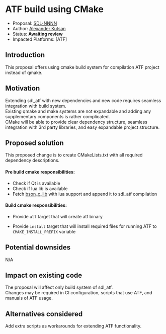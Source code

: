 # ATF build using CMake

* Proposal: [SDL-NNNN](nnnn-atf_build_using_cmake.md)
* Author: [Alexander Kutsan](https://github.com/LuxoftAKutsan)
* Status: **Awaiting review**
* Impacted Platforms: [ATF]

## Introduction

This proposal offers using cmake build system for compilation ATF project instead of qmake. 

## Motivation

Extending sdl_atf with new dependencies and new code requires seamless integration with build system.  
Existing qmake and make systems are not expandable and adding any supplementary components is rather complicated.  
CMake will be able to provide clear dependency structure, seamless integration with 3rd party libraries, and easy expandable project structure.

## Proposed solution

This proposed change is to create CMakeLists.txt with all required dependency descriptions.

#### Pre build cmake responsibilities:
 - Check if Qt is available
 - Check if lua lib is available
 - Fetch [bson_c_lib](https://github.com/smartdevicelink/bson_c_lib) with lua support and append it to sdl_atf compilation

#### Build cmake responsibilities:

  - Provide `all` target that will create atf binary

  - Provide `install` target that will install required files for running ATF to `CMAKE_INSTALL_PREFIX` variable

## Potential downsides

N/A

## Impact on existing code

The proposal will affect only build system of sdl_atf.  
Changes may be required in CI configuration, scripts that use ATF, and manuals of ATF usage.

## Alternatives considered
Add extra scripts as workarounds for extending ATF functionality.
